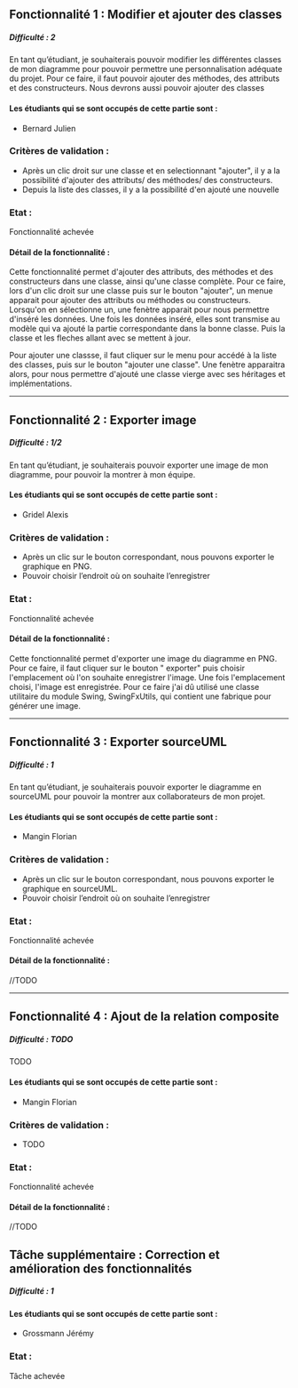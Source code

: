 ## Fonctionnalité 1 : Modifier et ajouter des classes

##### Difficulté : 2

En tant qu’étudiant, je souhaiterais pouvoir modifier les différentes classes de mon
diagramme pour pouvoir permettre une personnalisation adéquate du projet. Pour ce
faire, il faut pouvoir ajouter des méthodes, des attributs et des constructeurs.
Nous devrons aussi pouvoir ajouter des classes

#### Les étudiants qui se sont occupés de cette partie sont :

- Bernard Julien

### Critères de validation :

- Après un clic droit sur une classe et en selectionnant "ajouter", il y a la possibilité d'ajouter des attributs/ des
  méthodes/ des constructeurs.
- Depuis la liste des classes, il y a la possibilité d'en ajouté une nouvelle

### Etat :

Fonctionnalité achevée

#### Détail de la fonctionnalité :

Cette fonctionnalité permet d'ajouter des attributs, des méthodes et des constructeurs dans une classe, ainsi qu'une
classe complète.
Pour ce faire, lors d'un clic droit sur une classe puis sur le bouton "ajouter", un menue
apparait pour ajouter des attributs ou méthodes ou constructeurs. Lorsqu'on en sélectionne un,
une fenètre apparait pour nous permettre d'inséré les données. Une fois les données inséré, elles sont transmise au
modèle
qui va ajouté la partie correspondante dans la bonne classe. Puis la classe et les fleches allant avec se mettent à
jour.

Pour ajouter une classse, il faut cliquer sur le menu pour accédé à la liste des classes, puis sur le bouton "ajouter
une classe".
Une fenètre apparaitra alors, pour nous permettre d'ajouté une classe vierge avec ses héritages et implémentations.

---

## Fonctionnalité 2 : Exporter image

##### Difficulté : 1/2

En tant qu’étudiant, je souhaiterais pouvoir exporter une image de mon diagramme, pour pouvoir la montrer à mon équipe.

#### Les étudiants qui se sont occupés de cette partie sont :

- Gridel Alexis

### Critères de validation :

- Après un clic sur le bouton correspondant, nous pouvons exporter le graphique en PNG.
- Pouvoir choisir l’endroit où on souhaite l’enregistrer

### Etat :

Fonctionnalité achevée

#### Détail de la fonctionnalité :

Cette fonctionnalité permet d'exporter une image du diagramme en PNG. Pour ce faire, il faut cliquer sur le bouton "
exporter" puis choisir l'emplacement où l'on souhaite enregistrer l'image. Une fois l'emplacement choisi, l'image est
enregistrée. Pour ce faire j'ai dû utilisé une classe utilitaire du module Swing, SwingFxUtils, qui contient une fabrique pour générer une image.

---

## Fonctionnalité 3 : Exporter sourceUML

##### Difficulté : 1

En tant qu’étudiant, je souhaiterais pouvoir exporter le diagramme en sourceUML pour pouvoir la montrer aux
collaborateurs de mon projet.

#### Les étudiants qui se sont occupés de cette partie sont :

- Mangin Florian

### Critères de validation :

- Après un clic sur le bouton correspondant, nous pouvons exporter le graphique en sourceUML.
- Pouvoir choisir l’endroit où on souhaite l’enregistrer

### Etat :

Fonctionnalité achevée

#### Détail de la fonctionnalité :

//TODO

---

## Fonctionnalité 4 : Ajout de la relation composite

##### Difficulté : TODO

TODO

#### Les étudiants qui se sont occupés de cette partie sont :

- Mangin Florian

### Critères de validation :

- TODO

### Etat :

Fonctionnalité achevée

#### Détail de la fonctionnalité :

//TODO

## Tâche supplémentaire : Correction et amélioration des fonctionnalités

##### Difficulté : 1

#### Les étudiants qui se sont occupés de cette partie sont :

- Grossmann Jérémy

### Etat :

Tâche achevée

